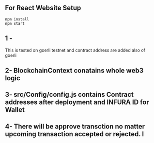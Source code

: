 ## For React Website Setup
```shell
npm install
npm start
```

## 1 - 
This is tested on goerli testnet and contract address are added also of goerli
   
## 2- BlockchainContext conatains whole web3 logic
 
## 3- src/Config/config.js contains Contract addresses after deployment and INFURA ID for Wallet

## 4- There will be approve transction no matter upcoming transaction accepted or rejected. I
